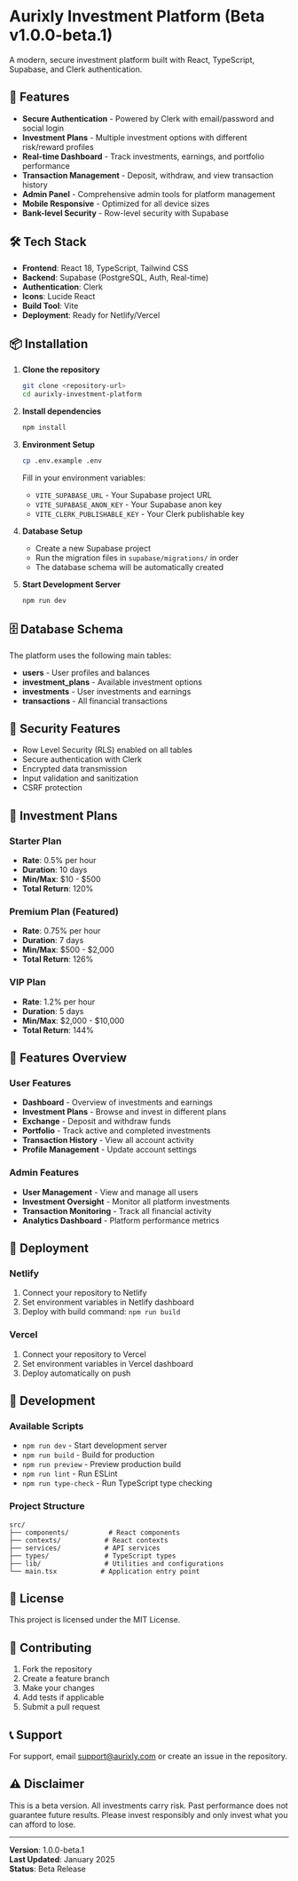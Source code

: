 # Aurixly Investment Platform (Beta v1.0.0-beta.1)

A modern, secure investment platform built with React, TypeScript, Supabase, and Clerk authentication.

## 🚀 Features

- **Secure Authentication** - Powered by Clerk with email/password and social login
- **Investment Plans** - Multiple investment options with different risk/reward profiles
- **Real-time Dashboard** - Track investments, earnings, and portfolio performance
- **Transaction Management** - Deposit, withdraw, and view transaction history
- **Admin Panel** - Comprehensive admin tools for platform management
- **Mobile Responsive** - Optimized for all device sizes
- **Bank-level Security** - Row-level security with Supabase

## 🛠️ Tech Stack

- **Frontend**: React 18, TypeScript, Tailwind CSS
- **Backend**: Supabase (PostgreSQL, Auth, Real-time)
- **Authentication**: Clerk
- **Icons**: Lucide React
- **Build Tool**: Vite
- **Deployment**: Ready for Netlify/Vercel

## 📦 Installation

1. **Clone the repository**
   ```bash
   git clone <repository-url>
   cd aurixly-investment-platform
   ```

2. **Install dependencies**
   ```bash
   npm install
   ```

3. **Environment Setup**
   ```bash
   cp .env.example .env
   ```
   
   Fill in your environment variables:
   - `VITE_SUPABASE_URL` - Your Supabase project URL
   - `VITE_SUPABASE_ANON_KEY` - Your Supabase anon key
   - `VITE_CLERK_PUBLISHABLE_KEY` - Your Clerk publishable key

4. **Database Setup**
   - Create a new Supabase project
   - Run the migration files in `supabase/migrations/` in order
   - The database schema will be automatically created

5. **Start Development Server**
   ```bash
   npm run dev
   ```

## 🗄️ Database Schema

The platform uses the following main tables:

- **users** - User profiles and balances
- **investment_plans** - Available investment options
- **investments** - User investments and earnings
- **transactions** - All financial transactions

## 🔐 Security Features

- Row Level Security (RLS) enabled on all tables
- Secure authentication with Clerk
- Encrypted data transmission
- Input validation and sanitization
- CSRF protection

## 🎯 Investment Plans

### Starter Plan
- **Rate**: 0.5% per hour
- **Duration**: 10 days
- **Min/Max**: $10 - $500
- **Total Return**: 120%

### Premium Plan (Featured)
- **Rate**: 0.75% per hour
- **Duration**: 7 days
- **Min/Max**: $500 - $2,000
- **Total Return**: 126%

### VIP Plan
- **Rate**: 1.2% per hour
- **Duration**: 5 days
- **Min/Max**: $2,000 - $10,000
- **Total Return**: 144%

## 📱 Features Overview

### User Features
- **Dashboard** - Overview of investments and earnings
- **Investment Plans** - Browse and invest in different plans
- **Exchange** - Deposit and withdraw funds
- **Portfolio** - Track active and completed investments
- **Transaction History** - View all account activity
- **Profile Management** - Update account settings

### Admin Features
- **User Management** - View and manage all users
- **Investment Oversight** - Monitor all platform investments
- **Transaction Monitoring** - Track all financial activity
- **Analytics Dashboard** - Platform performance metrics

## 🚀 Deployment

### Netlify
1. Connect your repository to Netlify
2. Set environment variables in Netlify dashboard
3. Deploy with build command: `npm run build`

### Vercel
1. Connect your repository to Vercel
2. Set environment variables in Vercel dashboard
3. Deploy automatically on push

## 🔧 Development

### Available Scripts

- `npm run dev` - Start development server
- `npm run build` - Build for production
- `npm run preview` - Preview production build
- `npm run lint` - Run ESLint
- `npm run type-check` - Run TypeScript type checking

### Project Structure

```
src/
├── components/          # React components
├── contexts/           # React contexts
├── services/           # API services
├── types/              # TypeScript types
├── lib/                # Utilities and configurations
└── main.tsx           # Application entry point
```

## 📄 License

This project is licensed under the MIT License.

## 🤝 Contributing

1. Fork the repository
2. Create a feature branch
3. Make your changes
4. Add tests if applicable
5. Submit a pull request

## 📞 Support

For support, email support@aurixly.com or create an issue in the repository.

## ⚠️ Disclaimer

This is a beta version. All investments carry risk. Past performance does not guarantee future results. Please invest responsibly and only invest what you can afford to lose.

---

**Version**: 1.0.0-beta.1  
**Last Updated**: January 2025  
**Status**: Beta Release
